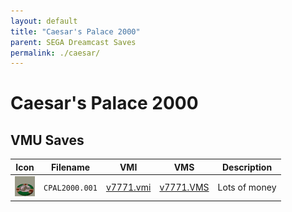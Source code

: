 ```yaml
---
layout: default
title: "Caesar's Palace 2000"
parent: SEGA Dreamcast Saves
permalink: ./caesar/
---
```

# Caesar's Palace 2000

## VMU Saves

| Icon | Filename | VMI | VMS | Description |
|------|----------|-----|-----|-------------|
| ![Caesar's Palace 2000](../icons/CPAL2000.001.GIF) | `CPAL2000.001` | [v7771.vmi](v7771.vmi) | [v7771.VMS](v7771.VMS) | Lots of money  |
